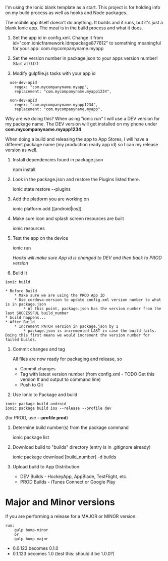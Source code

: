 
I'm using the Ionic blank template as a start. This project is for holding info on my build process as well as hooks and Node packages.

The mobile app itself doesn't do anything. It builds and it runs, but it's just a blank Ionic app. The meat is in the build process and what it does.



1. Set the app id in config.xml. Change it from id="com.ionicframework.ldmpackage877612"
    to something meaningful for your app: com.mycompanyname.myapp

1. Set the version number in package.json to your apps version number! Start at 0.0.1

1. Modify gulpfile.js tasks with your app id
```
  use-dev-apid
    regex: "com.mycompanyname.myapp",
    replacement: "com.mycompanyname.myapp1234",

  non-dev-apid
    regex: "com.mycompanyname.myapp1234",
    replacement: "com.mycompanyname.myapp",
```
   Why are we doing this?
   When using "ionic run" I will use a DEV version for my package name. The DEV version will get installed on my phone under **com.mycompanyname.myapp1234**

   When doing a build and releasing the app to App Stores, I will have a different package name (my production ready app id) so I can my release version as well.

1. Install dependencies found in package.json

    npm install   

1. Look in the package.json and restore the Plugins  listed there.

    ionic state restore --plugins  

1. Add the platform you are working on

    ionic platform add [[android|ios]]

1. Make sure icon and splash screen resources are built

    ionic resources  

1. Test the app on the device

    ionic run   

   *Hooks will make sure App id is changed to DEV and then back to PROD version*

1. Build It
```
ionic build
```
    * Before Build
        * Make sure we are using the PROD App ID
        * Use cordova-version to update config.xml version number to what is in package.json
            * At this point, package.json has the version number from the last SUCCESSFUL build_number
    * build happens...
    * After Build
        * Increment PATCH version in package.json by 1
            * package.json is incremented LAST in case the build fails. Doing this first means we would increment the version number for failed builds.

1. Commit changes and tag

    All files are now ready for packaging and release, so
    * Commit changes
    * Tag with latest version number (from config.xml - TODO Get this version # and output to command line)
    * Push to Git

1. Use Ionic to Package and build
```
ionic package build android
ionic package build ios --release --profile dev
```
  (for PROD, use **--profile prod**)

1. Determine build number(s) from the package command

    ionic package list

1. Download build to "builds" directory (entry is in .gitignore already)

    ionic package download [build_number] -d builds

1. Upload build to App Distribution:
   * DEV Builds - HockeyApp, AppBlade, TestFlight, etc.
   * PROD Builds - iTunes Connect or Google Play        




# Major and Minor versions
If you are performing a release for a MAJOR or MINOR version:

    run:
        gulp bump-minor
        or
        gulp bump-major

* 0.0.123 becomes 0.1.0
* 0.1.123 becomes 1.0 (test this: should it be 1.0.0?)
